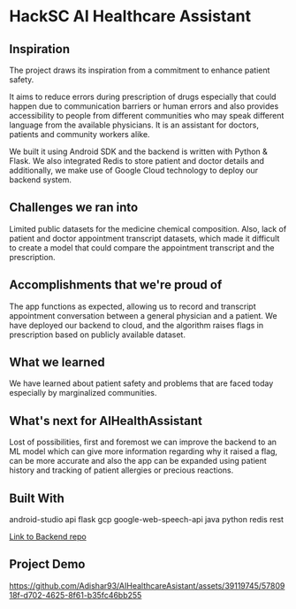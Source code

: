 # HackSC AI Healthcare Assistant
## Inspiration
The project draws its inspiration from a commitment to enhance patient safety.

It aims to reduce errors during prescription of drugs especially that could happen due to communication barriers or human errors and also provides accessibility to people from different communities who may speak different language from the available physicians. It is an assistant for doctors, patients and community workers alike.

We built it using Android SDK and the backend is written with Python & Flask. We also integrated Redis to store patient and doctor details and additionally, we make use of Google Cloud technology to deploy our backend system.

## Challenges we ran into
Limited public datasets for the medicine chemical composition. Also, lack of patient and doctor appointment transcript datasets, which made it difficult to create a model that could compare the appointment transcript and the prescription.

## Accomplishments that we're proud of
The app functions as expected, allowing us to record and transcript appointment conversation between a general physician and a patient. We have deployed our backend to cloud, and the algorithm raises flags in prescription based on publicly available dataset.

## What we learned
We have learned about patient safety and problems that are faced today especially by marginalized communities.

## What's next for AIHealthAssistant
Lost of possibilities, first and foremost we can improve the backend to an ML model which can give more information regarding why it raised a flag, can be more accurate and also the app can be expanded using patient history and tracking of patient allergies or precious reactions.

## Built With
android-studio
api
flask
gcp
google-web-speech-api
java
python
redis
rest

[Link to Backend repo](https://github.com/Adishar93/PrescriptionValidator)

## Project Demo

https://github.com/Adishar93/AIHealthcareAsistant/assets/39119745/5780918f-d702-4625-8f61-b35fc46bb255





